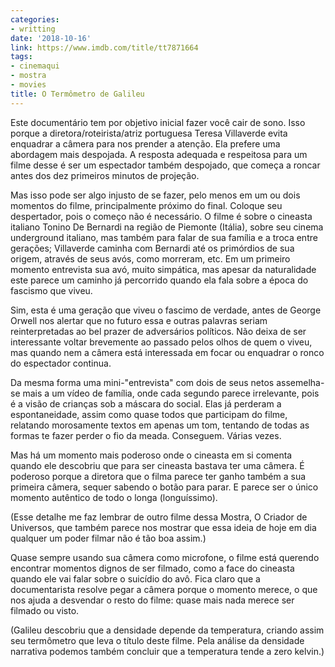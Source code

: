 ```yaml
---
categories:
- writting
date: '2018-10-16'
link: https://www.imdb.com/title/tt7871664
tags:
- cinemaqui
- mostra
- movies
title: O Termômetro de Galileu
---
```


Este documentário tem por objetivo inicial fazer você cair de sono. Isso porque a diretora/roteirista/atriz portuguesa Teresa Villaverde evita enquadrar a câmera para nos prender a atenção. Ela prefere uma abordagem mais despojada. A resposta adequada e respeitosa para um filme desse é ser um espectador também despojado, que começa a roncar antes dos dez primeiros minutos de projeção.

Mas isso pode ser algo injusto de se fazer, pelo menos em um ou dois momentos do filme, principalmente próximo do final. Coloque seu despertador, pois o começo não é necessário. O filme é sobre o cineasta italiano Tonino De Bernardi na região de Piemonte (Itália), sobre seu cinema underground italiano, mas também para falar de sua família e a troca entre gerações; Villaverde caminha com Bernardi até os primórdios de sua origem, através de seus avós, como morreram, etc. Em um primeiro momento entrevista sua avó, muito simpática, mas apesar da naturalidade este parece um caminho já percorrido quando ela fala sobre a época do fascismo que viveu.

Sim, esta é uma geração que viveu o fascimo de verdade, antes de George Orwell nos alertar que no futuro essa e outras palavras seriam reinterpretadas ao bel prazer de adversários políticos. Não deixa de ser interessante voltar brevemente ao passado pelos olhos de quem o viveu, mas quando nem a câmera está interessada em focar ou enquadrar o ronco do espectador continua.

Da mesma forma uma mini-"entrevista" com dois de seus netos assemelha-se mais a um vídeo de família, onde cada segundo parece irrelevante, pois é a visão de crianças sob a máscara do social. Elas já perderam a espontaneidade, assim como quase todos que participam do filme, relatando morosamente textos em apenas um tom, tentando de todas as formas te fazer perder o fio da meada. Conseguem. Várias vezes.

Mas há um momento mais poderoso onde o cineasta em si comenta quando ele descobriu que para ser cineasta bastava ter uma câmera. É poderoso porque a diretora que o filma parece ter ganho também a sua primeira câmera, sequer sabendo o botão para parar. E parece ser o único momento autêntico de todo o longa (longuíssimo).

(Esse detalhe me faz lembrar de outro filme dessa Mostra, O Criador de Universos, que também parece nos mostrar que essa ideia de hoje em dia qualquer um poder filmar não é tão boa assim.)

Quase sempre usando sua câmera como microfone, o filme está querendo encontrar momentos dignos de ser filmado, como a face do cineasta quando ele vai falar sobre o suicídio do avô. Fica claro que a documentarista resolve pegar a câmera porque o momento merece, o que nos ajuda a desvendar o resto do filme: quase mais nada merece ser filmado ou visto.

(Galileu descobriu que a densidade depende da temperatura, criando assim seu termômetro que leva o título deste filme. Pela análise da densidade narrativa podemos também concluir que a temperatura tende a zero kelvin.)

